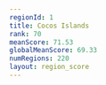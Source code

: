 ```yaml
---
regionId: 1
title: Cocos Islands
rank: 70
meanScore: 71.53
globalMeanScore: 69.33
numRegions: 220
layout: region_score
---
```

